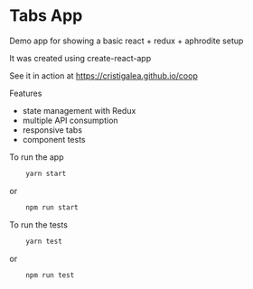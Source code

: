 # Tabs App

Demo app for showing a basic react + redux + aphrodite setup

It was created using create-react-app

See it in action at https://cristigalea.github.io/coop

Features 
 - state management with Redux
 - multiple API consumption
 - responsive tabs
 - component tests

To run the app
```bash
    yarn start
```
or
```bash
    npm run start
```

To run the tests
```bash
    yarn test
```
or
```bash
    npm run test
```